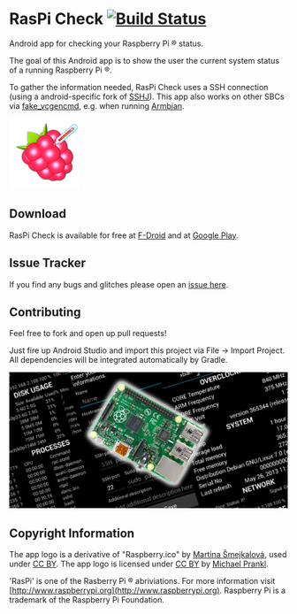 # RasPi Check [![Build Status](https://travis-ci.org/eidottermihi/rpicheck.svg?branch=master)](https://travis-ci.org/eidottermihi/rpicheck)

Android app for checking your Raspberry Pi ® status.

The goal of this Android app is to show the user the current system status of a running Raspberry Pi ®.

To gather the information needed, RasPi Check uses a SSH connection (using a android-specific fork of [SSHJ](https://github.com/hierynomus/sshj)). This app also works on other SBCs via [fake_vcgencmd](https://github.com/clach04/fake_vcgencmd), e.g. when running [Armbian](https://www.armbian.com).

<img src="raspicheck.png" width="128px">

## Download

RasPi Check is available for free at [F-Droid](https://f-droid.org/repository/browse/?fdid=de.eidottermihi.raspicheck) and at [Google Play](https://play.google.com/store/apps/details?id=de.eidottermihi.raspicheck).

## Issue Tracker

If you find any bugs and glitches please open an [issue here](https://github.com/eidottermihi/rpicheck/issues).

## Contributing

Feel free to fork and open up pull requests!

Just fire up Android Studio and import this project via File -> Import Project.
All dependencies will be integrated automatically by Gradle.

![featured graphic](web_1024_500.jpg)

## Copyright Information

The app logo is a derivative of "Raspberry.ico" by [Martina Šmejkalová](http://www.sireasgallery.com/), used under [CC BY](http://creativecommons.org/licenses/by/2.0/). The app logo is licensed under [CC BY](http://creativecommons.org/licenses/by/2.0/) by [Michael Prankl](https://github.com/eidottermihi).

'RasPi' is one of the Rasberry Pi ® abriviations. For more information visit [http://www.raspberrypi.org](http://www.raspberrypi.org). Raspberry Pi is a trademark of the Raspberry Pi Foundation.
